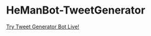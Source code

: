# HeManBot-TweetGenerator
[Try Tweet Generator Bot Live!](https://hemanbot-tweetgenerator-vcynwyd6cagnuadup7q3vj.streamlit.app)
